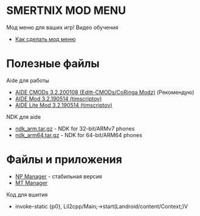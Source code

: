 # SMERTNIX MOD MENU 
Мод меню для ваших игр!
Видео обучения
* [Как сделать мод меню](https://youtube.com/playlist?list=PLRCWtCOif7PCUVcsIsPlqXSIhFM23-l4P) 

# Полезные файлы
Aide для работы
* [AIDE CMODs 3.2.200108 (Editt-CMODs/CoRinga Modz)](https://secufiles.com/nE9J/AIDE_CMODs_3.2.200108.apk) (Рекомендую)
* [AIDE Mod 3.2.190514 (timscriptov)](https://mega.nz/file/fFImjR6A#pfFzt6vhKpvDx2EFAl_eWgozmvequBxun3e7oUA-SNs)
* [AIDE Lite Mod 3.2.190514 (timscriptov)](https://mega.nz/file/bIpCQL6I#BzyLf1pB1Sf7EayW_PEJHl3f50qHHZDdb0BpB8FYdVo)

NDK для aide
* [ndk_arm.tar.gz](https://mega.nz/folder/2c1TWIJD#UCzO7kIo1e4WpFwZHIMYVw/file/XRlRTIjJ) - NDK for 32-bit/ARMv7 phones
* [ndk_arm64.tar.gz](https://mega.nz/folder/2c1TWIJD#UCzO7kIo1e4WpFwZHIMYVw/file/7RdTzYxQ) - NDK for 64-bit/ARM64 phones

# Файлы и приложения
* [ NP Manager](https://firebasestorage.googleapis.com/v0/b/hwid-e39d5.appspot.com/o/NP%E7%AE%A1%E7%90%86%E5%99%A8_3.0.64.apk?alt=media&token=1579d693-749d-43dc-a5a7-ff536d4c9f96) - стабильная версия
* [ MT Manager]()

Код для вшития
* invoke-static {p0}, Lil2cpp/Main;->start(Landroid/content/Context;)V
